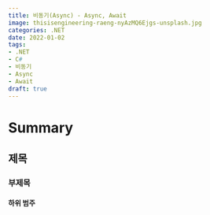 ```yaml
---
title: 비동기(Async) - Async, Await
image: thisisengineering-raeng-nyAzMQ6Ejgs-unsplash.jpg
categories: .NET
date: 2022-01-02
tags:
- .NET
- C#
- 비동기
- Async
- Await
draft: true
---
```


# Summary
## 제목
### 부제목
#### 하위 범주


